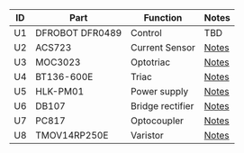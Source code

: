 
| ID  | Part            | Function         | Notes                           |
| --- | --------------- | ---------------- | ------------------------------- |
| U1  | DFROBOT DFR0489 | Control          | TBD     |
| U2  | ACS723          | Current Sensor   | [Notes](./notes/acs723.md)      |
| U3  | MOC3023         | Optotriac        | [Notes](./notes/moc3023.md)     |
| U4  | BT136-600E      | Triac            | [Notes](./notes/bt136.md)       |
| U5  | HLK-PM01        | Power supply     | [Notes](./notes/hlk-pm01.md)    |
| U6  | DB107           | Bridge rectifier | [Notes](./notes/db107,md)       |
| U7  | PC817           | Optocoupler      | [Notes](./notes/pc817.md)       |
| U8  | TMOV14RP250E    | Varistor         | [Notes](./notes/mov-10d391k.md) |
